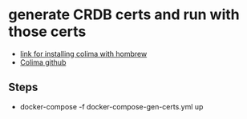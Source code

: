 # generate CRDB certs and run with those certs
* [link for installing colima with hombrew](https://smallsharpsoftwaretools.com/tutorials/use-colima-to-run-docker-containers-on-macos/)
* [Colima github](https://github.com/abiosoft/colima)
## Steps
* docker-compose -f docker-compose-gen-certs.yml up

